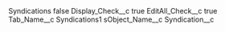 <?xml version="1.0" encoding="UTF-8"?>
<CustomMetadata xmlns="http://soap.sforce.com/2006/04/metadata" xmlns:xsi="http://www.w3.org/2001/XMLSchema-instance" xmlns:xsd="http://www.w3.org/2001/XMLSchema">
    <label>Syndications</label>
    <protected>false</protected>
    <values>
        <field>Display_Check__c</field>
        <value xsi:type="xsd:boolean">true</value>
    </values>
    <values>
        <field>EditAll_Check__c</field>
        <value xsi:type="xsd:boolean">true</value>
    </values>
    <values>
        <field>Tab_Name__c</field>
        <value xsi:type="xsd:string">Syndications1</value>
    </values>
    <values>
        <field>sObject_Name__c</field>
        <value xsi:type="xsd:string">Syndication__c</value>
    </values>
</CustomMetadata>
